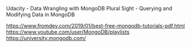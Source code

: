 Udacity - Data Wrangling with MongoDB
Plural Sight - Querying and Modifying Data in MongoDB

https://www.fromdev.com/2019/01/best-free-mongodb-tutorials-pdf.html
https://www.youtube.com/user/MongoDB/playlists
https://university.mongodb.com/
